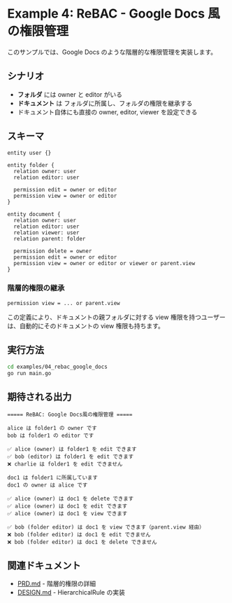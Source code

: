 # Example 4: ReBAC - Google Docs 風の権限管理

このサンプルでは、Google Docs のような階層的な権限管理を実装します。

## シナリオ

- **フォルダ** には owner と editor がいる
- **ドキュメント** は フォルダに所属し、フォルダの権限を継承する
- ドキュメント自体にも直接の owner, editor, viewer を設定できる

## スキーマ

```text
entity user {}

entity folder {
  relation owner: user
  relation editor: user

  permission edit = owner or editor
  permission view = owner or editor
}

entity document {
  relation owner: user
  relation editor: user
  relation viewer: user
  relation parent: folder

  permission delete = owner
  permission edit = owner or editor
  permission view = owner or editor or viewer or parent.view
}
```

### 階層的権限の継承

`permission view = ... or parent.view`

この定義により、ドキュメントの親フォルダに対する view 権限を持つユーザーは、自動的にそのドキュメントの view 権限も持ちます。

## 実行方法

```bash
cd examples/04_rebac_google_docs
go run main.go
```

## 期待される出力

```
===== ReBAC: Google Docs風の権限管理 =====

alice は folder1 の owner です
bob は folder1 の editor です

✅ alice (owner) は folder1 を edit できます
✅ bob (editor) は folder1 を edit できます
❌ charlie は folder1 を edit できません

doc1 は folder1 に所属しています
doc1 の owner は alice です

✅ alice (owner) は doc1 を delete できます
✅ alice (owner) は doc1 を edit できます
✅ alice (owner) は doc1 を view できます

✅ bob (folder editor) は doc1 を view できます（parent.view 経由）
❌ bob (folder editor) は doc1 を edit できません
❌ bob (folder editor) は doc1 を delete できません
```

## 関連ドキュメント

- [PRD.md](../../PRD.md) - 階層的権限の詳細
- [DESIGN.md](../../DESIGN.md) - HierarchicalRule の実装
